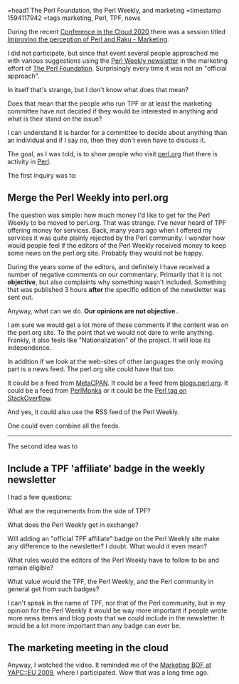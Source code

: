 =head1 The Perl Foundation, the Perl Weekly, and marketing
=timestamp 1594117942
=tags marketing, Perl, TPF, news



During the recent <a href="https://perlconference.us/tpc-2020-cloud/">Conference in the Cloud 2020</a> there was
a session titled <a href="https://www.youtube.com/watch?v=T290Jr_ECms">Improving the perception of Perl and Raku - Marketing</a>.

I did not participate, but since that event several people approached me with various suggestions using the
<a href="https://perlweekly.com/">Perl Weekly newsletter</a>
in the marketing effort of <a href="https://www.perlfoundation.org/">The Perl Foundation</a>.
Surprisingly every time it was not an "official approach".




In itself that's strange, but I don't know what does that mean?

Does that mean that the people who run TPF or at least the marketing committee have not decided
if they would be interested in anything and what is their stand on the issue?

I can understand it is harder for a committee to decide about anything than an individual and if I say no, then
they don't even have to discuss it.

The goal, as I was told, is to show people who visit <a href="https://www.perl.org/">perl.org</a> that there is
activity in <a href="https://perlmaven.com/">Perl</a>.

The first inquiry was to:

<h2>Merge the Perl Weekly into perl.org</h2>

The question was simple: how much money I'd like to get for the Perl Weekly to be moved to perl.org.
That was strange. I've never heard of TPF offering
money for services. Back, many years ago when I offered my services it was quite plainly rejected by the Perl community.
I wonder how would people feel if the editors of the Perl Weekly received money to keep some news on the perl.org site.
Probably they would not be happy.

During the years some of the editors, and definitely I have received a number of negative comments on our commentary.
Primarily that it is not <b>objective</b>, but also complaints why something wasn't included. Something that was
published 3 hours <b>after</b> the specific edition of the newsletter was sent out.

Anyway, what can we do. <b>Our opinions are not objective.</b>.

I am sure we would get a lot more of these comments if the content was on the perl.org site. To the point that we would not dare to write
anything.
Frankly, it also feels like "Nationalization" of the project. It will lose its independence.

In addition if we look at the web-sites of other languages the only moving part is a news feed.
The perl.org site could have that too.

It could be a feed from <a href="https://metacpan.org/">MetaCPAN</a>. It could be a feed from <a href="http://blogs.perl.org/">blogs.perl.org</a>.
It could be a feed from <a href="https://perlmonks.org/">PerlMonks</a> or it could be the <a href="https://stackoverflow.com/tags/perl">Perl tag on StackOverflow</a>.

And yes, it could also use the RSS feed of the Perl Weekly.

One could even combine all the feeds.

<hr>

The second idea was to

<h2>Include a TPF 'affiliate' badge in the weekly newsletter</h2>

I had a few questions:

What are the requirements from the side of TPF?

What does the Perl Weekly get in exchange?

Will adding an "official TPF affiliate" badge on the Perl Weekly site make any difference to the newsletter?
I doubt. What would it even mean?

What rules would the editors of the Perl Weekly have to follow to be and remain eligible?

What value would the TPF, the Perl Weekly, and the Perl community in general get from such badges?

I can't speak in the name of TPF, nor that of the Perl community, but in my opinion
for the Perl Weekly it would be way more important if people wrote more news items and blog posts
that we could include in the newsletter. It would be a lot more important than any badge can ever be.

<h2>The marketing meeting in the cloud</h2>

Anyway, I watched the video. It reminded me of the <a href="/marketing-bof-at-yapc-eu-2009.html">Marketing BOF at YAPC::EU 2009</a>,
where I participated. Wow that was a long time ago.


